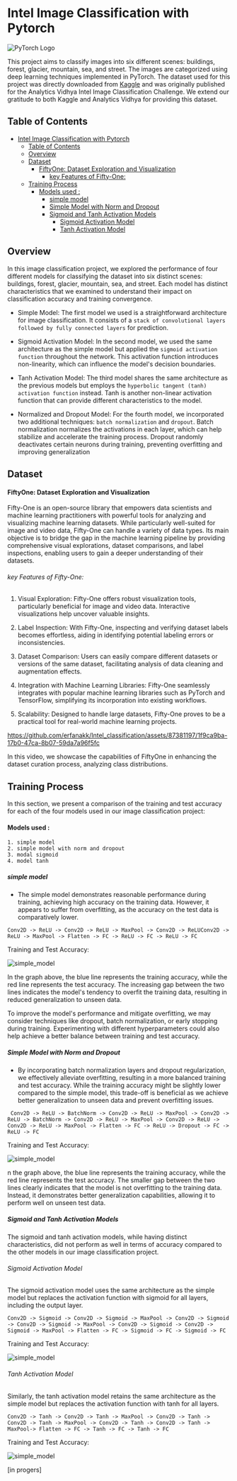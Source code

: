 
# Intel Image Classification with Pytorch

![PyTorch Logo](https://upload.wikimedia.org/wikipedia/commons/9/96/Pytorch_logo.png)

This project aims to classify images into six different scenes: buildings, forest, glacier, mountain, sea, and street. The images are categorized using deep learning techniques implemented in PyTorch. The dataset used for this project was directly downloaded from [Kaggle](https://www.kaggle.com/puneet6060/intel-image-classification) and was originally published for the Analytics Vidhya Intel Image Classification Challenge. We extend our gratitude to both Kaggle and Analytics Vidhya for providing this dataset.

## Table of Contents

- [Intel Image Classification with Pytorch](#intel-image-classification-with-pytorch)
  - [Table of Contents](#table-of-contents)
  - [Overview](#overview)
  - [Dataset](#dataset)
      - [FiftyOne: Dataset Exploration and Visualization](#fiftyone-dataset-exploration-and-visualization)
          - [key Features of Fifty-One:](#key-features-of-fifty-one)
  - [Training Process](#training-process)
      - [Models used :](#models-used-)
        - [simple model](#simple-model)
        - [Simple Model with Norm and Dropout](#simple-model-with-norm-and-dropout)
        - [Sigmoid and Tanh Activation Models](#sigmoid-and-tanh-activation-models)
          - [Sigmoid Activation Model](#sigmoid-activation-model)
          - [Tanh Activation Model](#tanh-activation-model)

## Overview

In this image classification project, we explored the performance of four different models for classifying the dataset into six distinct scenes: buildings, forest, glacier, mountain, sea, and street. Each model has distinct characteristics that we examined to understand their impact on classification accuracy and training convergence.

- Simple Model: The first model we used is a straightforward architecture for image classification. It consists of a `stack of convolutional layers followed by fully connected layers` for prediction.

- Sigmoid Activation Model: In the second model, we used the same architecture as the simple model but applied the `sigmoid activation function` throughout the network. This activation function introduces non-linearity, which can influence the model's decision boundaries.

- Tanh Activation Model: The third model shares the same architecture as the previous models but employs the `hyperbolic tangent (tanh) activation function` instead. Tanh is another non-linear activation function that can provide different characteristics to the model.

- Normalized and Dropout Model: For the fourth model, we incorporated two additional techniques: `batch normalization` and `dropout`. Batch normalization normalizes the activations in each layer, which can help stabilize and accelerate the training process. Dropout randomly deactivates certain neurons during training, preventing overfitting and improving generalization

## Dataset

#### FiftyOne: Dataset Exploration and Visualization

Fifty-One is an open-source library that empowers data scientists and machine learning practitioners with powerful tools for analyzing and visualizing machine learning datasets. While particularly well-suited for image and video data, Fifty-One can handle a variety of data types. Its main objective is to bridge the gap in the machine learning pipeline by providing comprehensive visual explorations, dataset comparisons, and label inspections, enabling users to gain a deeper understanding of their datasets.



###### key Features of Fifty-One:

1. Visual Exploration: Fifty-One offers robust visualization tools, particularly beneficial for image and video data. Interactive visualizations help uncover valuable insights.

2. Label Inspection: With Fifty-One, inspecting and verifying dataset labels becomes effortless, aiding in identifying potential labeling errors or inconsistencies.

3. Dataset Comparison: Users can easily compare different datasets or versions of the same dataset, facilitating analysis of data cleaning and augmentation effects.

4. Integration with Machine Learning Libraries: Fifty-One seamlessly integrates with popular machine learning libraries such as PyTorch and TensorFlow, simplifying its incorporation into existing workflows.

5. Scalability: Designed to handle large datasets, Fifty-One proves to be a practical tool for real-world machine learning projects.


    

https://github.com/erfanakk/Intel_classification/assets/87381197/1f9ca9ba-17b0-47ca-8b07-59da7a96f5fc



In this video, we showcase the capabilities of FiftyOne in enhancing the dataset curation process, analyzing class distributions.




## Training Process
In this section, we present a comparison of the training and test accuracy for each of the four models used in our image classification project:

#### Models used :
    1. simple model 
    2. simple model with norm and dropout
    3. modal sigmoid
    4. model tanh
    

##### simple model 

 - The simple model demonstrates reasonable performance during training, achieving high accuracy on the training data. However, it appears to suffer from overfitting, as the accuracy on the test data is comparatively lower.


``` Conv2D -> ReLU -> Conv2D -> ReLU -> MaxPool -> Conv2D -> ReLUConv2D -> ReLU -> MaxPool -> Flatten -> FC -> ReLU -> FC -> ReLU -> FC ```


Training and Test Accuracy:
    

![simple_model](content/simple_relu_acc.png)

In the graph above, the blue line represents the training accuracy, while the red line represents the test accuracy. The increasing gap between the two lines indicates the model's tendency to overfit the training data, resulting in reduced generalization to unseen data.

To improve the model's performance and mitigate overfitting, we may consider techniques like dropout, batch normalization, or early stopping during training. Experimenting with different hyperparameters could also help achieve a better balance between training and test accuracy.







##### Simple Model with Norm and Dropout

 -  By incorporating batch normalization layers and dropout regularization, we effectively alleviate overfitting, resulting in a more balanced training and test accuracy. While the training accuracy might be slightly lower compared to the simple model, this trade-off is beneficial as we achieve better generalization to unseen data and prevent overfitting issues.


``` Conv2D -> ReLU -> BatchNorm -> Conv2D -> ReLU -> MaxPool -> Conv2D -> ReLU -> BatchNorm -> Conv2D -> ReLU -> MaxPool -> Conv2D -> ReLU -> Conv2D -> ReLU -> MaxPool -> Flatten -> FC -> ReLU -> Dropout -> FC -> ReLU -> FC```



Training and Test Accuracy:


![simple_model](content/simple_drop_norm_acc.png)


n the graph above, the blue line represents the training accuracy, while the red line represents the test accuracy. The smaller gap between the two lines clearly indicates that the model is not overfitting to the training data. Instead, it demonstrates better generalization capabilities, allowing it to perform well on unseen test data.



##### Sigmoid and Tanh Activation Models

The sigmoid and tanh activation models, while having distinct characteristics, did not perform as well in terms of accuracy compared to the other models in our image classification project.

###### Sigmoid Activation Model

The sigmoid activation model uses the same architecture as the simple model but replaces the activation function with sigmoid for all layers, including the output layer.

``` Conv2D -> Sigmoid -> Conv2D -> Sigmoid -> MaxPool -> Conv2D -> Sigmoid -> Conv2D -> Sigmoid -> MaxPool -> Conv2D -> Sigmoid -> Conv2D -> Sigmoid -> MaxPool -> Flatten -> FC -> Sigmoid -> FC -> Sigmoid -> FC ```

Training and Test Accuracy:

![simple_model](content/Sigmoid_acc.png)


###### Tanh Activation Model

Similarly, the tanh activation model retains the same architecture as the simple model but replaces the activation function with tanh for all layers.

```Conv2D -> Tanh -> Conv2D -> Tanh -> MaxPool -> Conv2D -> Tanh -> Conv2D -> Tanh -> MaxPool -> Conv2D -> Tanh -> Conv2D -> Tanh -> MaxPool-> Flatten -> FC -> Tanh -> FC -> Tanh -> FC```

Training and Test Accuracy:

![simple_model](content/tanh_acc.png)


[in progers]
